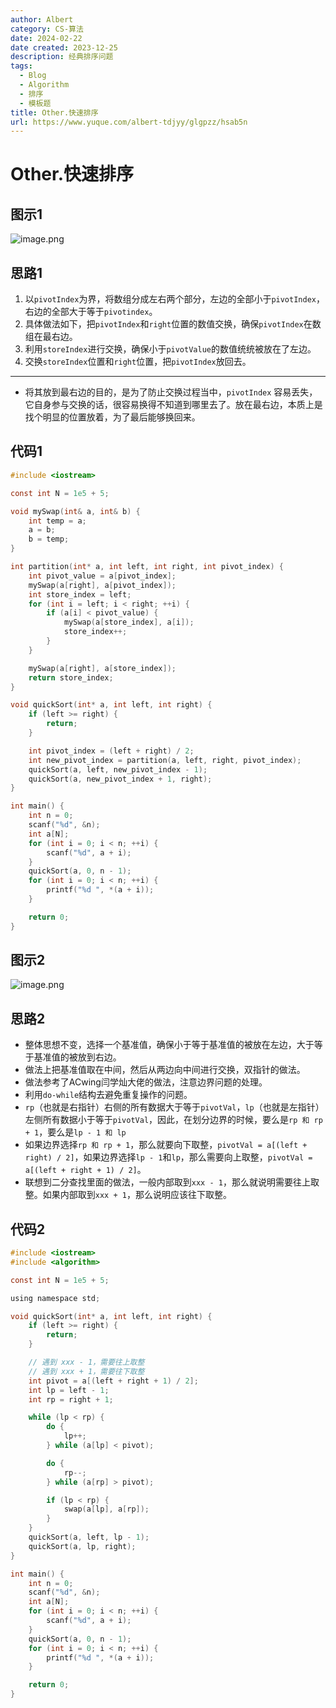 ```yaml
---
author: Albert
category: CS-算法
date: 2024-02-22
date created: 2023-12-25
description: 经典排序问题
tags:
  - Blog
  - Algorithm
  - 排序
  - 模板题
title: Other.快速排序
url: https://www.yuque.com/albert-tdjyy/glgpzz/hsab5n
---
```


# Other.快速排序

## 图示1

![image.png](http://img-blog-01.oss-cn-shanghai.aliyuncs.com/img/2022-11-27-192952.png)

## 思路1

1. 以`pivotIndex`为界，将数组分成左右两个部分，左边的全部小于`pivotIndex`，右边的全部大于等于`pivotindex`。
2. 具体做法如下，把`pivotIndex`和`right`位置的数值交换，确保`pivotIndex`在数组在最右边。
3. 利用`storeIndex`进行交换，确保小于`pivotValue`的数值统统被放在了左边。
4. 交换`storeIndex`位置和`right`位置，把`pivotIndex`放回去。

---

- 将其放到最右边的目的，是为了防止交换过程当中，`pivotIndex` 容易丢失，它自身参与交换的话，很容易换得不知道到哪里去了。放在最右边，本质上是找个明显的位置放着，为了最后能够换回来。

## 代码1

```c
#include <iostream>

const int N = 1e5 + 5;

void mySwap(int& a, int& b) {
    int temp = a;
    a = b;
    b = temp;
}

int partition(int* a, int left, int right, int pivot_index) {
    int pivot_value = a[pivot_index];
    mySwap(a[right], a[pivot_index]);
    int store_index = left;
    for (int i = left; i < right; ++i) {
        if (a[i] < pivot_value) {
            mySwap(a[store_index], a[i]);
            store_index++;
        }
    }

    mySwap(a[right], a[store_index]);
    return store_index;
}

void quickSort(int* a, int left, int right) {
    if (left >= right) {
        return;
    }

    int pivot_index = (left + right) / 2;
    int new_pivot_index = partition(a, left, right, pivot_index);
    quickSort(a, left, new_pivot_index - 1);
    quickSort(a, new_pivot_index + 1, right);
}

int main() {
    int n = 0;
    scanf("%d", &n);
    int a[N];
    for (int i = 0; i < n; ++i) {
        scanf("%d", a + i);
    }
    quickSort(a, 0, n - 1);
    for (int i = 0; i < n; ++i) {
        printf("%d ", *(a + i));
    }

    return 0;
}
```

## 图示2

![image.png](http://img-blog-01.oss-cn-shanghai.aliyuncs.com/img/2022-11-27-192953.png)

## 思路2

- 整体思想不变，选择一个基准值，确保小于等于基准值的被放在左边，大于等于基准值的被放到右边。
- 做法上把基准值取在中间，然后从两边向中间进行交换，双指针的做法。
- 做法参考了ACwing闫学灿大佬的做法，注意边界问题的处理。
- 利用`do-while`结构去避免重复操作的问题。
- `rp`（也就是右指针）右侧的所有数据大于等于`pivotVal`，`lp`（也就是左指针）左侧所有数据小于等于`pivotVal`，因此，在划分边界的时候，要么是`rp 和 rp + 1`，要么是`lp - 1 和 lp`
- 如果边界选择`rp 和 rp + 1`，那么就要向下取整，`pivotVal = a[(left + right) / 2]`，如果边界选择`lp - 1`和`lp`，那么需要向上取整，`pivotVal = a[(left + right + 1) / 2]`。
- 联想到二分查找里面的做法，一般内部取到`xxx - 1`，那么就说明需要往上取整。如果内部取到`xxx + 1`，那么说明应该往下取整。

## 代码2

```c
#include <iostream>
#include <algorithm>

const int N = 1e5 + 5;

using namespace std;

void quickSort(int* a, int left, int right) {
    if (left >= right) {
        return;
    }

    // 遇到 xxx - 1，需要往上取整
    // 遇到 xxx + 1，需要往下取整
    int pivot = a[(left + right + 1) / 2];
    int lp = left - 1;
    int rp = right + 1;

    while (lp < rp) {
        do {
            lp++;
        } while (a[lp] < pivot);

        do {
            rp--;
        } while (a[rp] > pivot);

        if (lp < rp) {
            swap(a[lp], a[rp]);
        }
    }
    quickSort(a, left, lp - 1);
    quickSort(a, lp, right);
}

int main() {
    int n = 0;
    scanf("%d", &n);
    int a[N];
    for (int i = 0; i < n; ++i) {
        scanf("%d", a + i);
    }
    quickSort(a, 0, n - 1);
    for (int i = 0; i < n; ++i) {
        printf("%d ", *(a + i));
    }

    return 0;
}
```
